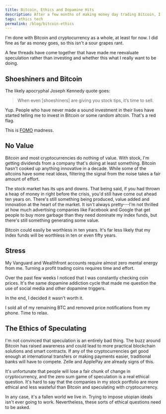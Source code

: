 ```yaml
---
title: Bitcoin, Ethics and Dopamine Hits
description: After a few months of making money day trading Bitcoin, I decided to get out of the game
tags: ethics tech
permalink: /blog/bitcoin-ethics
---
```


I'm done with Bitcoin and cryptocurrency as a whole, at least for now. I did fine as far as money goes, so this isn't a sour grapes rant.

A few threads have come together that have made me reevaluate speculation rather than investing and whether this what I really want to be doing.

## Shoeshiners and Bitcoin

The likely apocryphal Joseph Kennedy quote goes:

> When even [shoeshiners] are giving you stock tips, it’s time to sell.

Yup. People who have never made a sound investment in their lives have started telling me to invest in Bitcoin or some random altcoin. That's a red flag.  

This is [FOMO][fomo] madness.

## No Value

Bitcoin and most cryptocurrencies do nothing of value. With stock, I'm getting dividends from a company that's doing at least something. Bitcoin hasn't cooked up anything innovative in a decade. While some of the altcoins have some neat ideas, filtering the signal from the noise takes a fair amount of effort.

The stock market has its ups and downs. That being said, if you had thrown a heap of money in right before the crisis, you'd still have come out ahead ten years on. There's still something being produced, value added and innovation at the heart of the market. It isn't always pretty---I'm not thrilled at how much advertising companies like Facebook and Google that get people to buy more garbage than they need dominate my index funds, but there's still something generating some value.

Bitcoin could easily be worthless in ten years. It's far less likely that my index funds will be worthless in ten or even fifty years.

## Stress

My Vanguard and Wealthfront accounts require almost zero mental energy from me. Turning a profit trading coins requires time and effort.

Over the past few weeks I noticed that I was constantly checking coin prices. It's the same dopamine addiction cycle that made me question the use of social media and other dopamine triggers.

In the end, I decided it wasn't worth it.

I sold all of my remaining BTC and removed price notifications from my phone. Time to relax.

## The Ethics of Speculating

I'm not convinced that speculation is an entirely bad thing. The buzz around Bitcoin has raised awareness and could lead to more practical blockchain solutions and smart contracts. If any of the cryptocurrencies get good enough at international transfers or making payments easier, traditional banks will have to compete. Zelle and ApplePay are already signs of this.

It's unfortunate that people will lose a fair chunk of change in cryptocurrency, and the zero sum game of speculation is a real ethical question. It's hard to say that the companies in my stock portfolio are more ethical and less wasteful than Bitcoin and speculating with cryptocurrency.   

In any case, it's a fallen world we live in. Trying to impose utopian ideals isn't ever going to work. Nevertheless, these sorts of ethical questions need to be asked.

[fomo]: https://en.wikipedia.org/wiki/Fear_of_missing_out
